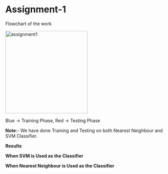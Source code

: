 # Assignment-1

Flowchart of the work

<img width="257" alt="assignment1" src="https://github.com/user-attachments/assets/bff14c21-4296-4189-8a49-c6f9a744c5aa" />

Blue -> Training Phase, Red  -> Testing Phase

**Note**:- We have done Training and Testing on both Nearest Neighbour and SVM Classifier.


**Results**

**When SVM is Used as the Classifier**







**When Nearest Neighbour is Used as the Classifier**

